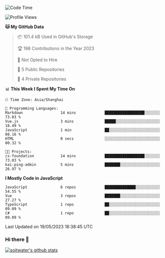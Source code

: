 <!--START_SECTION:waka-->
![Code Time](http://img.shields.io/badge/Code%20Time-2%2C010%20hrs%2036%20mins-blue)

![Profile Views](http://img.shields.io/badge/Profile%20Views-42-blue)

**🐱 My GitHub Data** 

> 📦 101.4 kB Used in GitHub's Storage 
 > 
> 🏆 198 Contributions in the Year 2023
 > 
> 🚫 Not Opted to Hire
 > 
> 📜 5 Public Repositories 
 > 
> 🔑 4 Private Repositories 
 > 
📊 **This Week I Spent My Time On** 

```text
🕑︎ Time Zone: Asia/Shanghai

💬 Programming Languages: 
Markdown                 14 mins             ██████████████████░░░░░░░   73.03 % 
Vue.js                   3 mins              █████░░░░░░░░░░░░░░░░░░░░   18.49 % 
JavaScript               1 min               ██░░░░░░░░░░░░░░░░░░░░░░░   08.16 % 
HTML                     0 secs              ░░░░░░░░░░░░░░░░░░░░░░░░░   00.32 % 

🐱‍💻 Projects: 
cs-foundation            14 mins             ██████████████████░░░░░░░   73.03 % 
kai-ping-admin           5 mins              ███████░░░░░░░░░░░░░░░░░░   26.97 % 
```

**I Mostly Code in JavaScript** 

```text
JavaScript               6 repos             ██████████████░░░░░░░░░░░   54.55 % 
Vue                      3 repos             ███████░░░░░░░░░░░░░░░░░░   27.27 % 
TypeScript               1 repo              ██░░░░░░░░░░░░░░░░░░░░░░░   09.09 % 
C#                       1 repo              ██░░░░░░░░░░░░░░░░░░░░░░░   09.09 % 
```




 Last Updated on 19/05/2023 18:38:45 UTC
<!--END_SECTION:waka-->

### Hi there 👋
[![soitwater's github stats](https://github-readme-stats.vercel.app/api?username=soitwater)](https://github.com/soitwater/github-readme-stats)
